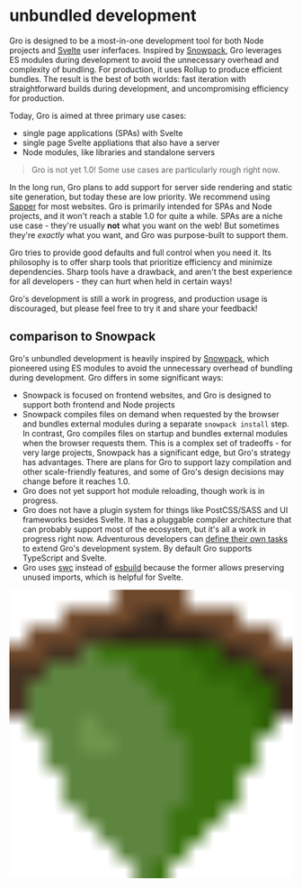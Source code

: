 # unbundled development

Gro is designed to be a most-in-one development tool for both Node projects and
[Svelte](https://github.com/sveltejs/svelte) user inferfaces.
Inspired by [Snowpack](https://github.com/pikapkg/snowpack),
Gro leverages ES modules during development
to avoid the unnecessary overhead and complexity of bundling.
For production, it uses Rollup to produce efficient bundles.
The result is the best of both worlds:
fast iteration with straightforward builds during development,
and uncompromising efficiency for production.

Today, Gro is aimed at three primary use cases:

- single page applications (SPAs) with Svelte
- single page Svelte appliations that also have a server
- Node modules, like libraries and standalone servers

> Gro is not yet 1.0! Some use cases are particularly rough right now.

In the long run, Gro plans to add support for server side rendering and static site generation,
but today these are low priority.
We recommend using [Sapper](https://github.com/sveltejs/sapper) for most websites.
Gro is primarily intended for SPAs and Node projects,
and it won't reach a stable 1.0 for quite a while.
SPAs are a niche use case - they're usually **not** what you want on the web!
But sometimes they're _exactly_ what you want, and Gro was purpose-built to support them.

Gro tries to provide good defaults and full control when you need it.
Its philosophy is to offer sharp tools
that prioritize efficiency and minimize dependencies.
Sharp tools have a drawback, and aren't the best experience for all developers -
they can hurt when held in certain ways!

Gro's development is still a work in progress, and production usage is discouraged,
but please feel free to try it and share your feedback!

## comparison to Snowpack

Gro's unbundled development is heavily inspired by [Snowpack](https://github.com/pikapkg/snowpack),
which pioneered using ES modules to avoid the unnecessary overhead of bundling during development.
Gro differs in some significant ways:

- Snowpack is focused on frontend websites,
  and Gro is designed to support both frontend and Node projects
- Snowpack compiles files on demand when requested by the browser
  and bundles external modules during a separate `snowpack install` step.
  In contrast, Gro compiles files on startup
  and bundles external modules when the browser requests them.
  This is a complex set of tradeoffs - for very large projects, Snowpack has a significant edge,
  but Gro's strategy has advantages.
  There are plans for Gro to support lazy compilation and other scale-friendly features,
  and some of Gro's design decisions may change before it reaches 1.0.
- Gro does not yet support hot module reloading, though work is in progress.
- Gro does not have a plugin system for things like PostCSS/SASS and UI frameworks besides Svelte.
  It has a pluggable compiler architecture that can probably support most of the ecosystem,
  but it's all a work in progress right now.
  Adventurous developers can [define their own tasks](src/dev.task.ts)
  to extend Gro's development system. By default Gro supports TypeScript and Svelte.
- Gro uses [swc](https://github.com/swc-project/swc)
  instead of [esbuild](https://github.com/evanw/esbuild)
  because the former allows preserving unused imports, which is helpful for Svelte.

<img src="/src/frontend/favicon.png" align="center" width="512" height="512">
